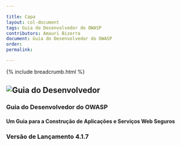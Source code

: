 ```yaml
---

title: Capa
layout: col-document
tags: Guia do Desenvolvedor do OWASP
contributors: Amauri Bizerra
document: Guia do Desenvolvedor do OWASP
order:
permalink:

---
```


{% include breadcrumb.html %}

## ![Guia do Desenvolvedor](../assets/images/dg_logo.png)

### Guia do Desenvolvedor do OWASP

#### Um Guia para a Construção de Aplicações e Serviços Web Seguros

### Versão de Lançamento 4.1.7
